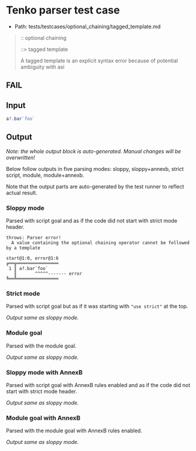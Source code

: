 # Tenko parser test case

- Path: tests/testcases/optional_chaining/tagged_template.md

> :: optional chaining
>
> ::> tagged template
>
> A tagged template is an explicit syntax error because of potential ambiguity with asi

## FAIL

## Input

`````js
a?.bar`foo`
`````

## Output

_Note: the whole output block is auto-generated. Manual changes will be overwritten!_

Below follow outputs in five parsing modes: sloppy, sloppy+annexb, strict script, module, module+annexb.

Note that the output parts are auto-generated by the test runner to reflect actual result.

### Sloppy mode

Parsed with script goal and as if the code did not start with strict mode header.

`````
throws: Parser error!
  A value containing the optional chaining operator cannot be followed by a template

start@1:0, error@1:6
╔══╦════════════════
 1 ║ a?.bar`foo`
   ║       ^^^^^------- error
╚══╩════════════════

`````

### Strict mode

Parsed with script goal but as if it was starting with `"use strict"` at the top.

_Output same as sloppy mode._

### Module goal

Parsed with the module goal.

_Output same as sloppy mode._

### Sloppy mode with AnnexB

Parsed with script goal with AnnexB rules enabled and as if the code did not start with strict mode header.

_Output same as sloppy mode._

### Module goal with AnnexB

Parsed with the module goal with AnnexB rules enabled.

_Output same as sloppy mode._
